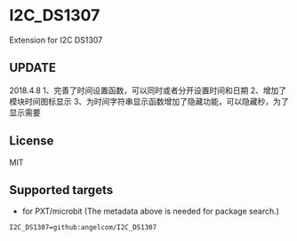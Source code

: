 # I2C_DS1307

Extension for I2C DS1307


## UPDATE

2018.4.8
1、完善了时间设置函数，可以同时或者分开设置时间和日期
2、增加了模块时间图标显示
3、为时间字符串显示函数增加了隐藏功能，可以隐藏秒，为了显示需要

## License

MIT


## Supported targets

* for PXT/microbit
(The metadata above is needed for package search.)

```package
I2C_DS1307=github:angelcom/I2C_DS1307
```